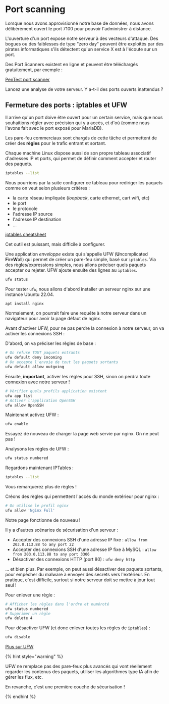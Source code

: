 # Port scanning

Lorsque nous avons approvisionné notre base de données, nous avons délibérément ouvert le port 7100 pour pouvoir l'administrer à distance.

L'ouverture d'un port expose notre serveur à des vecteurs d'attaque. Des bogues ou des faiblesses de type "zero day" peuvent être exploités par des pirates informatiques s'ils détectent qu'un service X est à l'écoute sur un port.

Des Port Scanners existent en ligne et peuvent être téléchargés gratuitement, par exemple :

[PenTest port scanner](https://pentest-tools.com/network-vulnerability-scanning/port-scanner-online-nmap?view_report=true)

Lancez une analyse de votre serveur. Y a-t-il des ports ouverts inattendus ?

## Fermeture des ports : iptables et UFW

Il arrive qu'un port doive être ouvert pour un certain service, mais que nous souhaitions régler avec précision qui y a accès, et d'où (comme nous l'avons fait avec le port exposé pour MariaDB).

Les pare-feu commerciaux sont chargés de cette tâche et permettent de créer des **règles** pour le trafic entrant et sortant.

Chaque machine Linux dispose aussi de son propre tableau associatif d'adresses IP et ports, qui permet de définir comment accepter et router des paquets.

```bash
iptables --list
```

Nous pourrions par la suite configurer ce tableau pour rediriger les paquets comme on veut selon plusieurs critères :

- la carte réseau impliquée (*loopback*, carte ethernet, cart wifi, etc)
- le port
- le protocole
- l'adresse IP source
- l'adresse IP destination
- ...

[iptables cheatsheet](https://andreafortuna.org/2019/05/08/iptables-a-simple-cheatsheet/)

Cet outil est puissant, mais difficile à configurer.

Une application *enveloppe* existe qui s'appelle UFW (**U**ncomplicated **F**ire**W**all) qui permet de créer un pare-feu simple, basé sur `iptables`. Via des règles/expressions simples, nous allons préciser quels paquets accepter ou rejeter. UFW ajoute ensuite des lignes au `iptables`.


```bash
ufw status
```

Pour tester `ufw`, nous allons d'abord installer un serveur nginx sur une instance Ubuntu 22.04.

```bash
apt install nginx
```

Normalement, on pourrait faire une requête à notre serveur dans un navigateur pour avoir la page défaut de nginx.

Avant d'activer UFW, pour ne pas perdre la connexion à notre serveur, on va activer les connexions SSH :

D'abord, on va préciser les règles de base :

```bash
# On refuse TOUT paquets entrants
ufw default deny incoming
# On accepte l'envoie de tout les paquets sortants
ufw default allow outgoing
```

Ensuite, **important**, activer les règles pour SSH, sinon on perdra toute connexion avec notre serveur !

```bash
# Vérifier quels profils application existent
ufw app list
# Activer l'application OpenSSH
ufw allow OpenSSH
```

Maintenant activez UFW :

```bash
ufw enable
```

Essayez de nouveau de charger la page web servie par nginx. On ne peut pas !

Analysons les règles de UFW :

```bash
ufw status numbered
```

Regardons maintenant IPTables :

```bash
iptables --list
```

Vous remarquerez plus de règles !

Créons des règles qui permettent l'accès du monde extérieur pour nginx :

```bash
# On utilise le profil nginx
ufw allow 'Nginx Full'
```

Notre page fonctionne de nouveau !

Il y a d'autres scénarios de sécurisation d'un serveur :

* Accepter des connexions SSH d'une adresse IP fixe : `allow from 203.0.113.88 to any port 22`
* Accepter des connexions SSH d'une adresse IP fixe à MySQL : `allow from 203.0.113.88 to any port 3306`
* Désactiver des connexions HTTP (port 80) : `ufw deny http`


... et bien plus. Par exemple, on peut aussi désactiver des paquets sortants, pour empêcher du malware à envoyer des secrets vers l'extérieur. En pratique, c'est difficile, surtout si notre serveur doit se mettre à jour tout seul !

Pour enlever une règle :

```bash
# Afficher les règles dans l'ordre et numéroté
ufw status numbered
# Supprimer un règle
ufw delete 4
```


Pour désactiver UFW (et donc enlever toutes les règles de `iptables`) :

```bash
ufw disable
```

[Plus sur UFW](https://www.digitalocean.com/community/tutorials/how-to-set-up-a-firewall-with-ufw-on-ubuntu-18-04)

{% hint style="warning" %}

UFW ne remplace pas des pare-feux plus avancés qui vont réellement regarder les contenus des paquets, utiliser les algorithmes type IA afin de gérer les flux, etc.

En revanche, c'est une première couche de sécurisation !

{% endhint %}